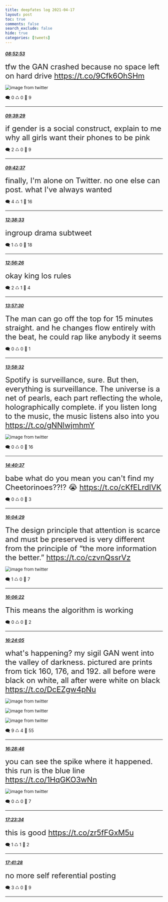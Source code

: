 ```yaml
---
title: deepfates log 2021-04-17
layout: post
toc: true
comments: false
search_exclude: false
hide: true
categories: [tweets]
---
```



#### <a href = "https://twitter.com/deepfates/status/1383433287763337222">*08:52:53*</a>

<font size="5">tfw the GAN crashed because no space left on hard drive  https://t.co/9Cfk6OhSHm</font>

![image from twitter](/images/from_twitter/EzLxPmpUUAYlLkc.jpg)


🗨️ 0 ♺ 0 🤍  9   

---
    
#### <a href = "https://twitter.com/deepfates/status/1383445013716107284">*09:39:29*</a>

<font size="5">if gender is a social construct, explain to me why all girls want their phones to be pink</font>



🗨️ 2 ♺ 0 🤍  9   

---
    
#### <a href = "https://twitter.com/deepfates/status/1383445802123620358">*09:42:37*</a>

<font size="5">finally, I'm alone on Twitter. no one else can post. what I've always wanted</font>



🗨️ 4 ♺ 1 🤍  16   

---
    
#### <a href = "https://twitter.com/deepfates/status/1383490081072181263">*12:38:33*</a>

<font size="5">ingroup drama subtweet</font>



🗨️ 1 ♺ 0 🤍  18   

---
    
#### <a href = "https://twitter.com/deepfates/status/1383494577550544904">*12:56:26*</a>

<font size="5">okay king los rules</font>



🗨️ 2 ♺ 1 🤍  4   

---
    
#### <a href = "https://twitter.com/deepfates/status/1383509948538101760">*13:57:30*</a>

<font size="5">The man can go off the top for 15 minutes straight. and he changes flow entirely with the beat, he could rap like anybody it seems</font>



🗨️ 0 ♺ 0 🤍  1   

---
    
#### <a href = "https://twitter.com/deepfates/status/1383510207146250243">*13:58:32*</a>

<font size="5">Spotify is surveillance, sure. But then, everything is surveillance. The universe is a net of pearls, each part reflecting the whole, holographically complete. if you listen long to the music, the music listens also into you  https://t.co/gNNlwjmhmY</font>

![image from twitter](/images/from_twitter/EzM3M51VkAAoDf3.jpg)


🗨️ 0 ♺ 0 🤍  16   

---
    
#### <a href = "https://twitter.com/deepfates/status/1383520799592652807">*14:40:37*</a>

<font size="5">babe what do you mean you can't find my Cheetorinoes??!? 😭  https://t.co/cKfELrdIVK</font>



🗨️ 0 ♺ 0 🤍  3   

---
    
#### <a href = "https://twitter.com/deepfates/status/1383541905779093506">*16:04:29*</a>

<font size="5">The design principle that attention is scarce and must be preserved is very different from the principle of “the more information the better.”  https://t.co/czvnQssrVz</font>

![image from twitter](/images/from_twitter/EzNUB_oVkAkAOkz.jpg)


🗨️ 1 ♺ 0 🤍  7   

---
    
#### <a href = "https://twitter.com/deepfates/status/1383542376858198022">*16:06:22*</a>

<font size="5">This means the algorithm is working</font>



🗨️ 0 ♺ 0 🤍  2   

---
    
#### <a href = "https://twitter.com/deepfates/status/1383546834971336709">*16:24:05*</a>

<font size="5">what's happening? my sigil GAN went into the valley of darkness.   pictured are prints from tick 160, 176, and 192. all before were black on white, all after were white on black  https://t.co/DcEZgw4pNu</font>

![image from twitter](/images/from_twitter/EzNYR1LVIAEsNgO.jpg)

![image from twitter](/images/from_twitter/EzNYR1NVoAglk7U.jpg)

![image from twitter](/images/from_twitter/EzNYR1IVIAAkbAK.jpg)


🗨️ 9 ♺ 4 🤍  55   

---
    
#### <a href = "https://twitter.com/deepfates/status/1383548014728413187">*16:28:46*</a>

<font size="5">you can see the spike where it happened. this run is the blue line  https://t.co/1HqGKO3wNn</font>

![image from twitter](/images/from_twitter/EzNZeDJVoAoAmSO.jpg)


🗨️ 0 ♺ 0 🤍  7   

---
    
#### <a href = "https://twitter.com/deepfates/status/1383561807466401797">*17:23:34*</a>

<font size="5">this is good  https://t.co/zr5fFGxM5u</font>



🗨️ 1 ♺ 1 🤍  2   

---
    
#### <a href = "https://twitter.com/deepfates/status/1383566309804314637">*17:41:28*</a>

<font size="5">no more self referential posting</font>



🗨️ 3 ♺ 0 🤍  9   

---
    
            


